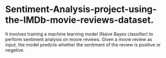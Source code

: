 # Sentiment-Analysis-project-using-the-IMDb-movie-reviews-dataset.
It involves training a machine learning model (Naive Bayes classifier) to perform sentiment analysis on movie reviews. Given a movie review as input, the model predicts whether the sentiment of the review is positive or negative.
